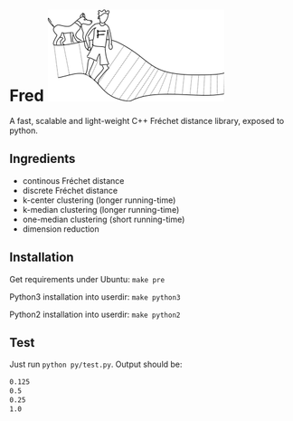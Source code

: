 # Fred ![alt text](https://raw.githubusercontent.com/derohde/Fred/master/logo/logo.png "Fred logo")
A fast, scalable and light-weight C++ Fréchet distance library, exposed to python.

## Ingredients
- continous Fréchet distance
- discrete Fréchet distance
- k-center clustering (longer running-time)
- k-median clustering (longer running-time)
- one-median clustering (short running-time)
- dimension reduction

## Installation
Get requirements under Ubuntu: `make pre`

Python3 installation into userdir: `make python3`

Python2 installation into userdir: `make python2`

## Test
Just run `python py/test.py`. Output should be: 
```
0.125
0.5
0.25
1.0
```
